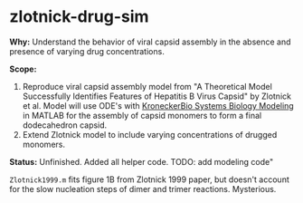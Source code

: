 # zlotnick-drug-sim


**Why:** Understand the behavior of viral capsid assembly in the absence and presence of varying drug concentrations.

**Scope:** 
1.  Reproduce viral capsid assembly model from "A Theoretical Model Successfully Identifies Features of Hepatitis B Virus Capsid" by Zlotnick et al. Model will use ODE's with [KroneckerBio Systems Biology Modeling](https://github.com/kroneckerbio/kroneckerbio) in MATLAB for the assembly of capsid monomers to form a final dodecahedron capsid.  
2.  Extend Zlotnick model to include varying concentrations of drugged monomers.


**Status:** Unfinished.  Added all helper code.  TODO: add modeling code"

`Zlotnick1999.m` fits figure 1B from Zlotnick 1999 paper, but doesn't account for the slow nucleation steps of dimer and trimer reactions.  Mysterious. 

